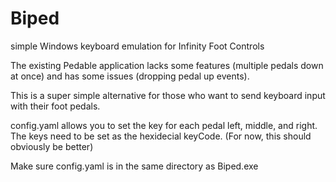 # Biped
simple Windows keyboard emulation for Infinity Foot Controls


The existing Pedable application lacks some features (multiple pedals down at once) and has some issues (dropping pedal up events).

This is a super simple alternative for those who want to send keyboard input with their foot pedals.


config.yaml allows you to set the key for each pedal left, middle, and right.  The keys need to be set as the hexidecial keyCode. (For now, this should obviously be better)

Make sure config.yaml is in the same directory as Biped.exe

